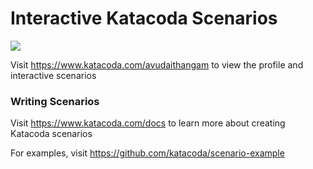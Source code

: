 # Interactive Katacoda Scenarios

[![](http://shields.katacoda.com/katacoda/avudaithangam/count.svg)](https://www.katacoda.com/avudaithangam "Get your profile on Katacoda.com")

Visit https://www.katacoda.com/avudaithangam to view the profile and interactive scenarios

### Writing Scenarios
Visit https://www.katacoda.com/docs to learn more about creating Katacoda scenarios

For examples, visit https://github.com/katacoda/scenario-example

